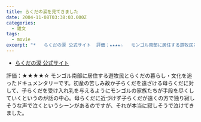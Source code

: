 ```yaml
---
title: らくだの涙を見てきました
date: 2004-11-08T03:38:03.000Z
categories:
  - 雑文
tags:
  - movie
excerpt: "*   らくだの涙 公式サイト  評価：★★★★☆   モンゴル南部に居住する遊牧民とらくだの暮らし・文化を追ったドキュメンタリーです。初産の苦しみ故か子らくだを遠ざける母らくだに対して、子らくだを受け入れ乳を与えるようにモンゴルの家族たちが手段を尽くしていくというのが話の中心。母らくだに近づけず子らくだが遠くの方で独り寂しそうな声で泣くというシーンがあるのですが、それが本当に寂しそうで泣けてきました。"
---
```


- [らくだの涙 公式サイト](http://www.klockworx.com/rakuda/index.html)

評価：★★★★☆
モンゴル南部に居住する遊牧民とらくだの暮らし・文化を追ったドキュメンタリーです。初産の苦しみ故か子らくだを遠ざける母らくだに対して、子らくだを受け入れ乳を与えるようにモンゴルの家族たちが手段を尽くしていくというのが話の中心。母らくだに近づけず子らくだが遠くの方で独り寂しそうな声で泣くというシーンがあるのですが、それが本当に寂しそうで泣けてきました。
